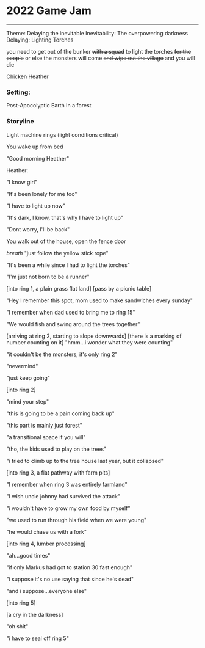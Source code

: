 # 2022 Game Jam
---
Theme: Delaying the inevitable
Inevitability: The overpowering darkness
Delaying: Lighting Torches

you need to get out of the bunker ~~with a squad~~ to light the torches ~~for the people~~ or else the monsters will come ~~and wipe out the village~~ and you will die

Chicken Heather

### Setting: 
Post-Apocolyptic Earth
In a forest


### Storyline
Light machine rings (light conditions critical)

You wake up from bed

"Good morning Heather"

Heather: 

"I know girl"

"It's been lonely for me too"

"I have to light up now"

"It's dark, I know, that's why I have to light up"

"Dont worry, I'll be back"

You walk out of the house, open the fence door

*breath* "just follow the yellow stick rope"

"It's been a while since I had to light the torches"

"I'm just not born to be a runner"

[into ring 1, a plain grass flat land]
[pass by a picnic table]

"Hey I remember this spot, mom used to make sandwiches every sunday"

"I remember when dad used to bring me to ring 15"

"We would fish and swing around the trees together"

[arriving at ring 2, starting to slope downwards]
[there is a marking of number counting on it]
"hmm...i wonder what they were counting"

"it couldn't be the monsters, it's only ring 2"

"nevermind"

"just keep going"

[into ring 2]

"mind your step"

"this is going to be a pain coming back up"

"this part is mainly just forest"

"a transitional space if you will"

"tho, the kids used to play on the trees"

"i tried to climb up to the tree house last year, but it collapsed"

[into ring 3, a flat pathway with farm pits]

"I remember when ring 3 was entirely farmland"

"I wish uncle johnny had survived the attack"

"i wouldn't have to grow my own food by myself"

"we used to run through his field when we were young"

"he would chase us with a fork"

[into ring 4, lumber processing]

"ah...good times"

"if only Markus had got to station 30 fast enough"

"i suppose it's no use saying that since he's dead"

"and i suppose...everyone else"

[into ring 5]

[a cry in the darkness]

"oh shit"

"i have to seal off ring 5"
